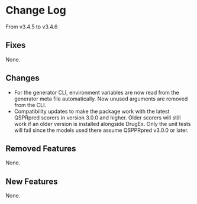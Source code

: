 # Change Log
From v3.4.5 to v3.4.6

## Fixes

None.

## Changes

- For the generator CLI, environment variables are now read from the generator meta file automatically. Now unused arguments are removed from the CLI.
- Compatibility updates to make the package work with the latest QSPRpred scorers in version 3.0.0 and higher. Older scorers will still work if an older version is installed alongside DrugEx. Only the unit tests will fail since the models used there assume QSPPRpred v3.0.0 or later.

## Removed Features

None. 

## New Features

None.
